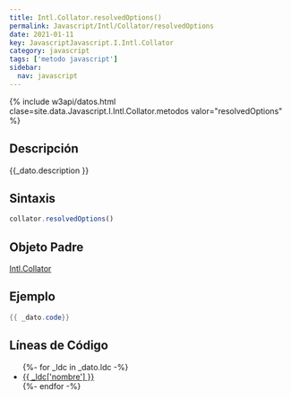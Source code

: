 ```yaml
---
title: Intl.Collator.resolvedOptions()
permalink: Javascript/Intl/Collator/resolvedOptions
date: 2021-01-11
key: JavascriptJavascript.I.Intl.Collator
category: javascript
tags: ['metodo javascript']
sidebar: 
  nav: javascript
---
```


{% include w3api/datos.html clase=site.data.Javascript.I.Intl.Collator.metodos valor="resolvedOptions" %}

## Descripción
{{_dato.description }}

## Sintaxis
~~~javascript
collator.resolvedOptions()
~~~

## Objeto Padre
[Intl.Collator](/javascript/Intl/Collator/)

## Ejemplo
~~~java
{{ _dato.code}}
~~~

## Líneas de Código
<ul>
{%- for _ldc in _dato.ldc -%}
   <li>
       <a href="{{_ldc['url'] }}">{{ _ldc['nombre'] }}</a>
   </li>
{%- endfor -%}
</ul>
